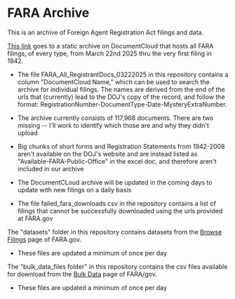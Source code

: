 # FARA Archive

This is an archive of Foreign Agent Registration Act filings and data.

[This link](https://www.documentcloud.org/projects/221099-fara-storage-public/) goes to a static archive on DocumentCloud that hosts all FARA filings, of every type, from March 22nd 2025 thru the very first filing in 1942.

- The file FARA_All_RegistrantDocs_03222025 in this repository contains a column "DocumentCloud Name," which can be used to search the archive for individual filings. The names are derived from the end of the urls that (currently) lead to the DOJ's copy of the record, and follow the format: RegistrationNumber-DocumentType-Date-MysteryExtraNumber.

- The archive currently consists of 117,968 documents. There are two missing -- I'll work to identify which those are and why they didn't upload

- Big chunks of short forms and Registration Statements from 1942-2008 aren't available on the DOJ's website and are instead listed as "Available-FARA-Public-Office" in the excel doc, and therefore aren't included in our archive

- The DocumentCLoud archive will be updated in the coming days to update with new filings on a daily basis

- The file failed_fara_downloads.csv in the repository contains a list of filings that cannot be successfully downloaded using the urls provided at FARA.gov

The "datasets" folder in this repository contains datasets from the [Browse Filings](https://efile.fara.gov/ords/fara/f?p=1381:1:1551967097995:::::) page of FARA.gov.

- These files are updated a minimum of once per day

The "bulk_data_files folder" in this repository contains the csv files available for download from the [Bulk Data](https://efile.fara.gov/ords/fara/f?p=107:21::::::) page of FARA/gov.

- These files are updated a minimum of once per day
